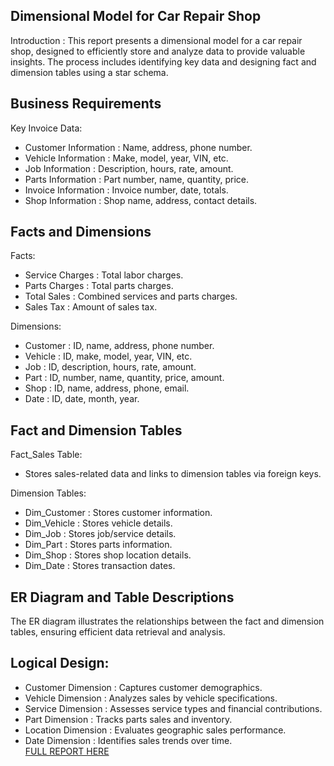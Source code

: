 ## Dimensional Model for Car Repair Shop
Introduction :
This report presents a dimensional model for a car repair shop, designed to efficiently store and analyze data to provide valuable insights. The process includes identifying key data and designing fact and dimension tables using a star schema.

## Business Requirements
Key Invoice Data:
- Customer Information : Name, address, phone number.
- Vehicle Information : Make, model, year, VIN, etc.
- Job Information : Description, hours, rate, amount.
- Parts Information : Part number, name, quantity, price.
- Invoice Information : Invoice number, date, totals.
- Shop Information : Shop name, address, contact details.

## Facts and Dimensions
Facts:
- Service Charges : Total labor charges.
- Parts Charges : Total parts charges.
- Total Sales : Combined services and parts charges.
- Sales Tax : Amount of sales tax.
  
 Dimensions:<br>
- Customer : ID, name, address, phone number.<br>
- Vehicle : ID, make, model, year, VIN, etc.<br>
- Job : ID, description, hours, rate, amount.<br>
- Part : ID, number, name, quantity, price, amount.<br>
- Shop : ID, name, address, phone, email.<br>
- Date : ID, date, month, year. <br>

## Fact and Dimension Tables
Fact_Sales Table:
- Stores sales-related data and links to dimension tables via foreign keys.

Dimension Tables:

- Dim_Customer : Stores customer information.
- Dim_Vehicle : Stores vehicle details.
- Dim_Job : Stores job/service details.
- Dim_Part : Stores parts information.
- Dim_Shop : Stores shop location details.
- Dim_Date : Stores transaction dates.

## ER Diagram and Table Descriptions
The ER diagram illustrates the relationships between the fact and dimension tables, ensuring efficient data retrieval and analysis.

## Logical Design:
- Customer Dimension : Captures customer demographics.<br>
- Vehicle Dimension : Analyzes sales by vehicle specifications.<br>
- Service Dimension : Assesses service types and financial contributions.<br>
- Part Dimension : Tracks parts sales and inventory.<br>
- Location Dimension : Evaluates geographic sales performance.<br>
- Date Dimension : Identifies sales trends over time.<br> [FULL REPORT HERE ](https://ocs.google.com/document/d/1t2rxDYYZV364g7jhEfuiHsKRX-TLbA0coEEo8ZMtcKY/edit)
